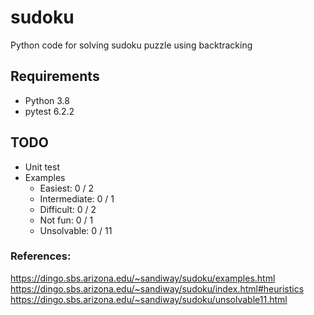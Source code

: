 # sudoku
Python code for solving sudoku puzzle using backtracking

## Requirements

- Python 3.8
- pytest 6.2.2

## TODO

- Unit test
- Examples
    - Easiest: 0 / 2
    - Intermediate: 0 / 1
    - Difficult: 0 / 2
    - Not fun: 0 / 1
    - Unsolvable: 0 / 11
    

### References:
https://dingo.sbs.arizona.edu/~sandiway/sudoku/examples.html
https://dingo.sbs.arizona.edu/~sandiway/sudoku/index.html#heuristics
https://dingo.sbs.arizona.edu/~sandiway/sudoku/unsolvable11.html